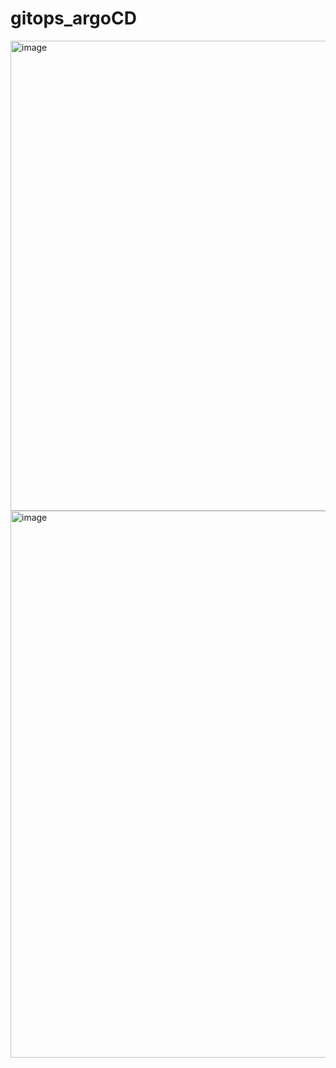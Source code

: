 # gitops_argoCD

<img width="752" alt="image" src="https://github.com/Abhi-chintu/gitops_argoCD/assets/94033251/a5e3fe05-f2ad-4d46-81b3-597646dd8871">

<img width="875" alt="image" src="https://github.com/Abhi-chintu/gitops_argoCD/assets/94033251/2ac2454e-1ee5-4ab9-949d-5b85a3578fc2">
